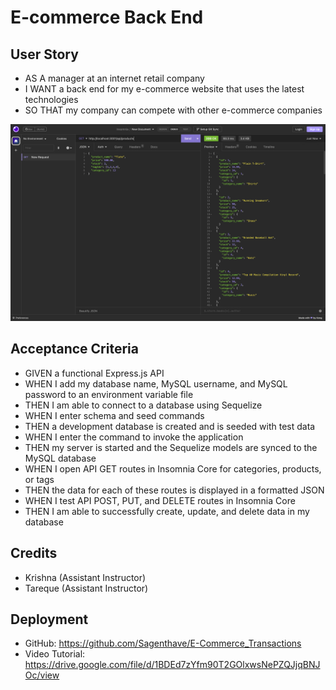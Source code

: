 # E-commerce Back End 

## User Story
- AS A manager at an internet retail company
- I WANT a back end for my e-commerce website that uses the latest technologies
- SO THAT my company can compete with other e-commerce companies

![screenshot](/Develop/Screenshot%202023-07-18%20at%201.12.52%20PM.png)


## Acceptance Criteria
- GIVEN a functional Express.js API
- WHEN I add my database name, MySQL username, and MySQL password to an environment variable file
- THEN I am able to connect to a database using Sequelize
- WHEN I enter schema and seed commands
- THEN a development database is created and is seeded with test data
- WHEN I enter the command to invoke the application
- THEN my server is started and the Sequelize models are synced to the MySQL database
- WHEN I open API GET routes in Insomnia Core for categories, products, or tags
- THEN the data for each of these routes is displayed in a formatted JSON
- WHEN I test API POST, PUT, and DELETE routes in Insomnia Core
- THEN I am able to successfully create, update, and delete data in my database

## Credits 
- Krishna (Assistant Instructor)
- Tareque (Assistant Instructor)

## Deployment
- GitHub: https://github.com/Sagenthave/E-Commerce_Transactions 
- Video Tutorial: https://drive.google.com/file/d/1BDEd7zYfm90T2GOlxwsNePZQJjqBNJOc/view 
